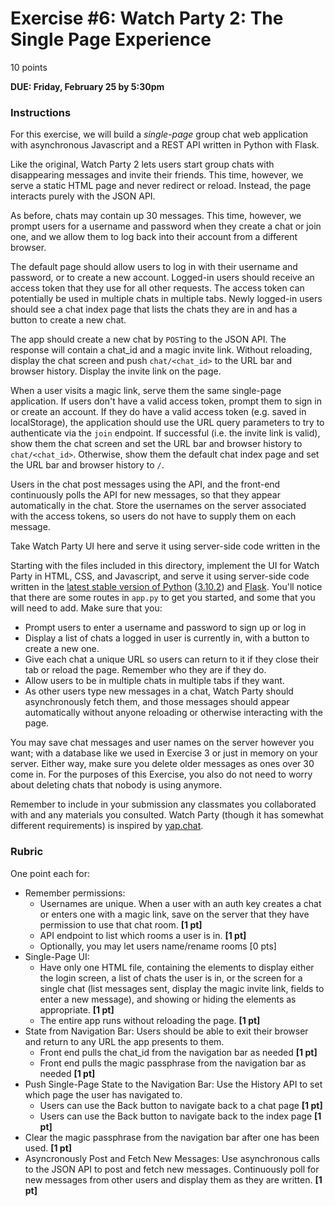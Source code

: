 # Exercise #6: Watch Party 2: The Single Page Experience

10 points

**DUE: Friday, February 25 by 5:30pm**

### Instructions

For this exercise, we will build a *single-page* group chat web application with
asynchronous Javascript and a REST API written in Python with Flask.

Like the original, Watch Party 2 lets users start group chats with
disappearing messages and invite their friends. This time, however, we
serve a static HTML page and never redirect or reload. Instead, the page
interacts purely with the JSON API.

As before, chats may contain up 30 messages. This time, however, we prompt users
for a username and password when they create a chat or join one, and we allow
them to log back into their account from a different browser.

The default page should allow users to log in with their username and password,
or to create a new account. Logged-in users should receive an access token that
they use for all other requests. The access token can potentially be used in
multiple chats in multiple tabs. Newly logged-in users should see a chat index
page that lists the chats they are in and has a button to create a new chat.

The app should create a new chat by `POST`ing to the JSON API. The response will
contain a chat_id and a magic invite link. Without reloading, display the chat
screen and push `chat/<chat_id>` to the URL bar and browser history. Display the
invite link on the page.

When a user visits a magic link, serve them the same single-page application.
If users don't have a valid access token, prompt them to sign in or create an
account. If they do have a valid access token (e.g. saved in localStorage), the
application should use the URL query parameters to try to authenticate via
the `join` endpoint. If successful (i.e. the invite link is valid), show them
the chat screen and set the URL bar and browser history to `chat/<chat_id>`.
Otherwise, show them the default chat index page and set the URL bar and browser
history to `/`.

Users in the chat post messages using the API, and the front-end continuously
polls the API for new messages, so that they appear automatically in the chat.
Store the usernames on the server associated with the access tokens, so users
do not have to supply them on each message.

Take Watch Party UI here and serve it
using server-side code written in the

Starting with the files included in this directory, implement the UI for Watch
Party in HTML, CSS, and Javascript, and serve it using server-side code written
in the
[latest stable version of Python](https://www.python.org/downloads/release/python-3102/)
([3.10.2](https://www.python.org/downloads/release/python-3102/))
and [Flask](https://flask.palletsprojects.com/en/2.0.x/installation/). You'll
notice that there are some routes in `app.py` to get you started, and some that
you will need to add. Make sure that you:
- Prompt users to enter a username and password to sign up or log in
- Display a list of chats a logged in user is currently in, with a button to
  create a new one.
- Give each chat a unique URL so users can return to it if they close their
  tab or reload the page. Remember who they are if they do.
- Allow users to be in multiple chats in multiple tabs if they want.
- As other users type new messages in a chat, Watch Party should asynchronously
  fetch them, and those messages should appear automatically without anyone
  reloading or otherwise interacting with the page.

You may save chat messages and user names on the server however you want; with a
database like we used in Exercise 3 or just in memory on your server. Either
way, make sure you delete older messages as ones over 30 come in. For the
purposes of this Exercise, you also do not need to worry about deleting chats
that nobody is using anymore.

Remember to include in your submission any classmates you collaborated with and
any materials you consulted. Watch Party (though it has somewhat different
requirements) is inspired by [yap.chat](https://yap.chat/).

### Rubric

One point each for:
- Remember permissions:
  - Usernames are unique. When a user with an auth key creates a chat or enters
  one with a magic link, save on the server that they have permission to use
  that chat room. **[1 pt]**
  - API endpoint to list which rooms a user is in. **[1 pt]**
  - Optionally, you may let users name/rename rooms [0 pts]
- Single-Page UI:
  - Have only one HTML file, containing the elements to display
    either the login screen, a list of chats the user is in, or the screen for a
    single chat (list messages sent, display the magic invite link, fields to
    enter a new message), and showing or hiding the elements as appropriate.
    **[1 pt]**
  - The entire app runs without reloading the page. **[1 pt]**
- State from Navigation Bar: Users should be able to exit their browser and
  return to any URL the app presents to them.
  - Front end pulls the chat_id from the navigation bar as needed **[1 pt]**
  - Front end pulls the magic passphrase from the navigation bar as needed
    **[1 pt]**
- Push Single-Page State to the Navigation Bar: Use the History API to set which
  page the user has navigated to.
    - Users can use the Back button to navigate back to a chat page **[1 pt]**
    - Users can use the Back button to navigate back to the index page
      **[1 pt]**
- Clear the magic passphrase from the navigation bar after one has been used.
  **[1 pt]**
- Asyncronously Post and Fetch New Messages: Use asynchronous calls to the JSON
  API to post and fetch new messages. Continuously poll for new messages from
  other users and display them as they are written. **[1 pt]**
